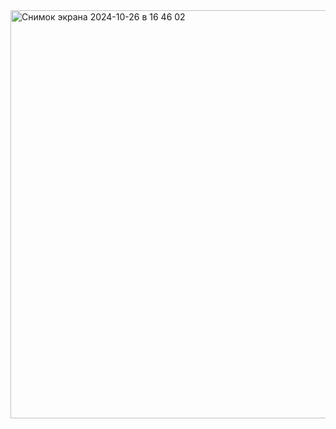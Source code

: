 <img width="653" alt="Снимок экрана 2024-10-26 в 16 46 02" src="https://github.com/user-attachments/assets/c20175a0-035b-4b87-928f-da5731f4777a">
